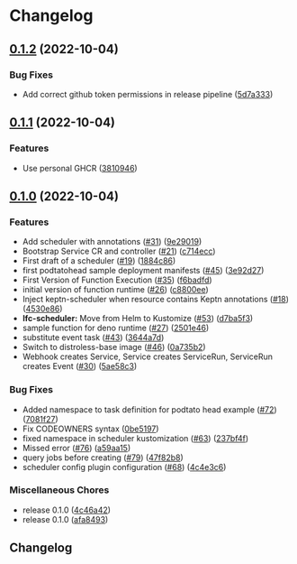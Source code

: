# Changelog

## [0.1.2](https://github.com/mowies/lifecycle-controller/compare/v0.1.1...v0.1.2) (2022-10-04)


### Bug Fixes

* Add correct github token permissions in release pipeline ([5d7a333](https://github.com/mowies/lifecycle-controller/commit/5d7a3338138795adb51e99db199fde59b5772ce1))

## [0.1.1](https://github.com/mowies/lifecycle-controller/compare/v0.1.0...v0.1.1) (2022-10-04)


### Features

* Use personal GHCR ([3810946](https://github.com/mowies/lifecycle-controller/commit/38109465109eb6fea8b4de607af84ff41c380119))

## [0.1.0](https://github.com/mowies/lifecycle-controller/compare/v0.1.0...v0.1.0) (2022-10-04)


### Features

* Add scheduler with annotations ([#31](https://github.com/mowies/lifecycle-controller/issues/31)) ([9e29019](https://github.com/mowies/lifecycle-controller/commit/9e29019c098fd4f1d5e36500bd2c7ef410421aa8))
* Bootstrap Service CR and controller ([#21](https://github.com/mowies/lifecycle-controller/issues/21)) ([c714ecc](https://github.com/mowies/lifecycle-controller/commit/c714eccc3b9c4d1309036fc9d193da3154b4cac5))
* First draft of a scheduler ([#19](https://github.com/mowies/lifecycle-controller/issues/19)) ([1884c86](https://github.com/mowies/lifecycle-controller/commit/1884c8678a681ed322a0ef2ea07fad3e24e01237))
* first podtatohead sample deployment manifests ([#45](https://github.com/mowies/lifecycle-controller/issues/45)) ([3e92d27](https://github.com/mowies/lifecycle-controller/commit/3e92d277ebf1a9063ebcf80f05ebe62958e45cbb))
* First Version of Function Execution ([#35](https://github.com/mowies/lifecycle-controller/issues/35)) ([f6badfd](https://github.com/mowies/lifecycle-controller/commit/f6badfd19f9f0b15c04364be7b03f524c920a015))
* initial version of function runtime ([#26](https://github.com/mowies/lifecycle-controller/issues/26)) ([c8800ee](https://github.com/mowies/lifecycle-controller/commit/c8800ee352b5d0d5eccd7338cd4fa6a3ae7d2efa))
* Inject keptn-scheduler when resource contains Keptn annotations ([#18](https://github.com/mowies/lifecycle-controller/issues/18)) ([4530e86](https://github.com/mowies/lifecycle-controller/commit/4530e8602beb4fc923b767eb586e44752f725400))
* **lfc-scheduler:** Move from Helm to Kustomize ([#53](https://github.com/mowies/lifecycle-controller/issues/53)) ([d7ba5f3](https://github.com/mowies/lifecycle-controller/commit/d7ba5f35f1b32451f833d9fd53079b4162837bde))
* sample function for deno runtime ([#27](https://github.com/mowies/lifecycle-controller/issues/27)) ([2501e46](https://github.com/mowies/lifecycle-controller/commit/2501e46a18dfc4ab436669fa7c42c570abad5a52))
* substitute event task ([#43](https://github.com/mowies/lifecycle-controller/issues/43)) ([3644a7d](https://github.com/mowies/lifecycle-controller/commit/3644a7d9a0d4a565a9d857348a63ed91d8cb8102))
* Switch to distroless-base image ([#46](https://github.com/mowies/lifecycle-controller/issues/46)) ([0a735b2](https://github.com/mowies/lifecycle-controller/commit/0a735b2ca22a02ca42faf7d091741d39e0f5a547))
* Webhook creates Service, Service creates ServiceRun, ServiceRun creates Event ([#30](https://github.com/mowies/lifecycle-controller/issues/30)) ([5ae58c3](https://github.com/mowies/lifecycle-controller/commit/5ae58c33abe965e79bb405e74c0f308f1220d4ee))


### Bug Fixes

* Added namespace to task definition for podtato head example ([#72](https://github.com/mowies/lifecycle-controller/issues/72)) ([7081f27](https://github.com/mowies/lifecycle-controller/commit/7081f2772aee5abec840a58c7ab700603e84cf52))
* Fix CODEOWNERS syntax ([0be5197](https://github.com/mowies/lifecycle-controller/commit/0be5197c19ea3066d28fe8e97f274efff21f66ff))
* fixed namespace in scheduler kustomization ([#63](https://github.com/mowies/lifecycle-controller/issues/63)) ([237bf4f](https://github.com/mowies/lifecycle-controller/commit/237bf4f480161f48aa0c4b5f2afbff433447d2a8))
* Missed error ([#76](https://github.com/mowies/lifecycle-controller/issues/76)) ([a59aa15](https://github.com/mowies/lifecycle-controller/commit/a59aa1552795bce15e39195af235fd42d1448e61))
* query jobs before creating ([#79](https://github.com/mowies/lifecycle-controller/issues/79)) ([47f82b8](https://github.com/mowies/lifecycle-controller/commit/47f82b891d9d20ade2928faae307009e5c96ae22))
* scheduler config plugin configuration ([#68](https://github.com/mowies/lifecycle-controller/issues/68)) ([4c4e3c6](https://github.com/mowies/lifecycle-controller/commit/4c4e3c60a0e11267dc69ea7d8470555e3ee4f91e))


### Miscellaneous Chores

* release 0.1.0 ([4c46a42](https://github.com/mowies/lifecycle-controller/commit/4c46a4297c540b9da30c5a373624d4b8e8a88231))
* release 0.1.0 ([afa8493](https://github.com/mowies/lifecycle-controller/commit/afa849324fa422352ed61faa7f0dc75d74c3c25d))

## Changelog
